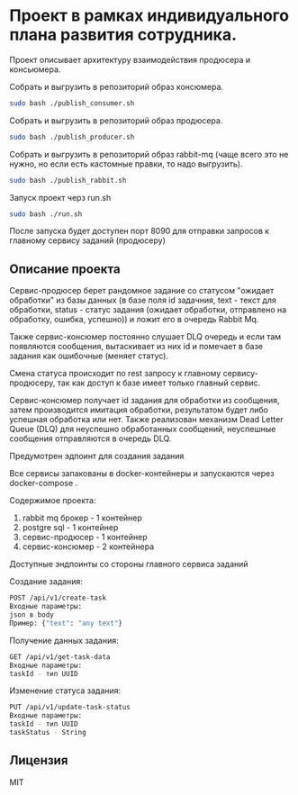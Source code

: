 # Проект в рамках индивидуального плана развития сотрудника.

Проект описывает архитектуру взаимодействия продюсера и консьюмера.

Собрать и выгрузить в репозиторий образ консюмера.
```sh
sudo bash ./publish_consumer.sh
```

Собрать и выгрузить в репозиторий образ продюсера.
```sh
sudo bash ./publish_producer.sh
```
Собрать и выгрузить в репозиторий образ rabbit-mq (чаще всего это не нужно, но если есть кастомные правки, то надо выгрузить).
```sh
sudo bash ./publish_rabbit.sh
```

Запуск проект черз run.sh
```sh
sudo bash ./run.sh
```
После запуска будет доступен порт 8090 для отправки запросов к главному сервису заданий (продюсеру)

## Описание проекта

Сервис-продюсер берет рандомное задание со статусом "ожидает обработки" из базы данных (в базе поля id задачния, text - текст для обработки, status - статус задания (ожидает обработки, отправлено на обработку, ошибка, успешно)) и ложит его в очередь Rabbit Mq.

Также сервис-консюмер постоянно слушает DLQ очередь и если там появляются сообщения, вытаскивает из них id и помечает в базе задания как ошибочные (меняет статус).

Смена статуса происходит по rest запросу к главному сервису-продюсеру, так как доступ к базе имеет только главный сервис.

Сервис-консюмер получает id задания для обработки из сообщения, затем производится имитация обработки, результатом будет либо успешная обработка или нет. Также реализован механизм Dead Letter Queue (DLQ) для неуспешно обработанных сообщений, неуспешные сообщения отправляются в очередь DLQ.

Предумотрен эдпоинт для создания задания

Все сервисы запакованы в docker-контейнеры и запускаются через docker-compose .

Содержимое проекта:
1) rabbit mq брокер - 1 контейнер
2) postgre sql - 1 контейнер
3) сервис-продюсер - 1 контейнер
4) сервис-консюмер - 2 контейнера

Доступные эндпоинты со стороны главного сервиса заданий

Создание задания:
```sh
POST /api/v1/create-task
Входные параметры:
json в body
Пример: {"text": "any text"}
```

Получение данных задания:
```sh
GET /api/v1/get-task-data
Входные параметры:
taskId - тип UUID
```

Изменение статуса задания:
```sh
PUT /api/v1/update-task-status
Входные параметры:
taskId - тип UUID
taskStatus - String
```
## Лицензия

MIT